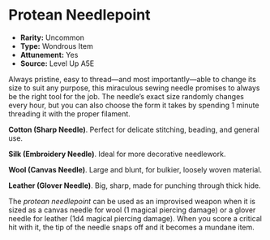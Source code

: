 
# Protean Needlepoint

* **Rarity:** Uncommon
* **Type:** Wondrous Item
* **Attunement:** Yes
* **Source:** Level Up A5E


Always pristine, easy to thread—and most importantly—able to change its size to suit any purpose, this miraculous sewing needle promises to always be the right tool for the job. The needle’s exact size randomly changes every hour, but you can also choose the form it takes by spending 1 minute threading it with the proper filament.

**Cotton (Sharp Needle)**. Perfect for delicate stitching, beading, and general use.

**Silk (Embroidery Needle)**. Ideal for more decorative needlework.

**Wool (Canvas Needle)**. Large and blunt, for bulkier, loosely woven material.

**Leather (Glover Needle)**. Big, sharp, made for punching through thick hide.

The _protean needlepoint_ can be used as an improvised weapon when it is sized as a canvas needle for wool (1 magical piercing damage) or a glover needle for leather (1d4 magical piercing damage). When you score a critical hit with it, the tip of the needle snaps off and it becomes a mundane item.

